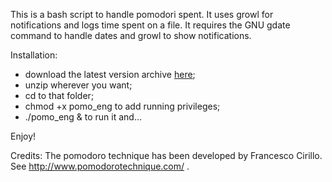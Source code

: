 This is a bash script to handle pomodori spent. It uses growl for notifications and logs time spent on a file. It requires the GNU gdate command to handle dates and growl to show notifications.

Installation:

  * download the latest version archive [here](http://osx-pomodoro-timer-growl.googlecode.com/files/osx-pomodoro-timer-growl-0.1-eng.zip);
  * unzip wherever you want;
  * cd to that folder;
  * chmod +x pomo\_eng to add running privileges;
  * ./pomo\_eng & to run it and...

Enjoy!


Credits: The pomodoro technique has been developed by Francesco Cirillo. See http://www.pomodorotechnique.com/ .